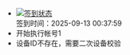 - [![签到状态](https://github.com/womade/Cloud189-Actions/actions/workflows/main.yml/badge.svg?branch=main)](https://github.com/womade/Cloud189-Actions/actions/workflows/main.yml) <br> 签到时间：2025-09-13 00:37:59
- 开始执行帐号1
- 设备ID不存在，需要二次设备校验
